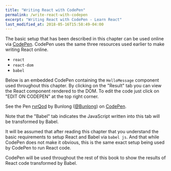 ```yaml
---
title: "Writing React with CodePen"
permalink: /write-react-with-codepen
excerpt: "Writing React with CodePen - Learn React"
last_modified_at: 2018-05-16T15:58:49-04:00
---
```


The basic setup that has been described in this chapter can be used online via [CodePen](https://codepen.io). CodePen uses the same three resources used earlier to make writing React online.

* `react`
* `react-dom`
* `babel`

Below is an embedded CodePen containing the `HelloMessage` component used throughout this chapter. By clicking on the "Result" tab you can view the React component rendered to the DOM. To edit the code just click on "EDIT ON CODEPEN" at the top right corner.

<p data-height="265" data-theme-id="0" data-slug-hash="rvrQod" data-default-tab="js,result" data-user="Bunlong" data-embed-version="2" data-pen-title="rvrQod" class="codepen">See the Pen <a href="https://codepen.io/Bunlong/pen/rvrQod/">rvrQod</a> by Bunlong (<a href="https://codepen.io/Bunlong">@Bunlong</a>) on <a href="https://codepen.io">CodePen</a>.</p>
<script async src="https://static.codepen.io/assets/embed/ei.js"></script>

Note that the "Babel" tab indicates the JavaScript written into this tab will be transformed by Babel.

It will be assumed that after reading this chapter that you understand the basic requirements to setup React and Babel via `babel js`. And that while CodePen does not make it obvious, this is the same exact setup being used by CodePen to run React code.

CodePen will be used throughout the rest of this book to show the results of React code transformed by Babel.
